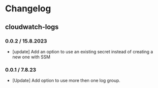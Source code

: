 # Changelog

## cloudwatch-logs

### 0.0.2 / 15.8.2023
* [update] Add an option to use an existing secret instead of creating a new one with SSM 

### 0.0.1 / 7.8.23

* [Update] Add option to use more then one log group.

<!-- To add a new entry write: -->
<!-- ### version / full date -->
<!-- * [Update/Bug fix] message that describes the changes that you apply -->